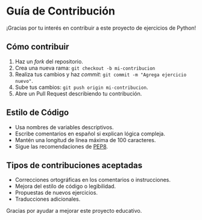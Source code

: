 
# Guía de Contribución

¡Gracias por tu interés en contribuir a este proyecto de ejercicios de Python!

## Cómo contribuir

1. Haz un *fork* del repositorio.
2. Crea una nueva rama: `git checkout -b mi-contribucion`
3. Realiza tus cambios y haz *commit*: `git commit -m "Agrega ejercicio nuevo"`.
4. Sube tus cambios: `git push origin mi-contribucion`.
5. Abre un Pull Request describiendo tu contribución.

## Estilo de Código

- Usa nombres de variables descriptivos.
- Escribe comentarios en español si explican lógica compleja.
- Mantén una longitud de línea máxima de 100 caracteres.
- Sigue las recomendaciones de [PEP8](https://pep8.org/).

## Tipos de contribuciones aceptadas

- Correcciones ortográficas en los comentarios o instrucciones.
- Mejora del estilo de código o legibilidad.
- Propuestas de nuevos ejercicios.
- Traducciones adicionales.

Gracias por ayudar a mejorar este proyecto educativo.
